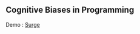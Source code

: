 ## Cognitive Biases in Programming

<!-- [![Actions Status](https://github.com/ponttor/layout-designer-project-lvl1/workflows/hexlet-check/badge.svg)](https://github.com/ponttor/layout-designer-project-lvl1/actions) -->

Demo : <a href="https://moaning-art.surge.sh">Surge</a>